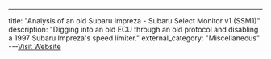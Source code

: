 ---
title: "Analysis of an old Subaru Impreza - Subaru Select Monitor v1 (SSM1)"
description: "Digging into an old ECU through an old protocol and disabling a 1997 Subaru Impreza's speed limiter."
external_category: "Miscellaneous"
---[Visit Website](https://p1kachu.pluggi.fr/project/automotive/2018/12/28/subaru-ssm1/)


